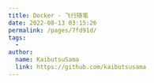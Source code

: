 ```yaml
---
title: Docker - 飞行随笔
date: 2022-08-13 03:15:26
permalink: /pages/7fd91d/
tags:
  - 
author: 
  name: KaibutsuSama
  link: https://github.com/kaibutsusama
---
```

